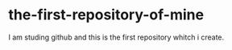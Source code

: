 # the-first-repository-of-mine
I am studing github and this is the first repository whitch i create.
